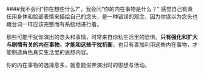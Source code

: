 ####我不会问“你在想些什么?”，我会问“你的内在事物是什么？”
感觉自己有责任用身体和脸部表情来描绘自己的念头，是一种错误的观念，因为你误以为念头也跟台词一样应该完整而有系统地进行着。

那些可能干扰你演出的念头和事情，时常来自你私生活里的恐惧。**只有强化和扩大与剧情有关的内在事物，才能和这些干扰抗衡**，也只有善加利用这些内在事物，才能制造角色真实生活里的思想内容。

你的内在事物的选择愈多，就愈能滋养演出时的思想与活动。

